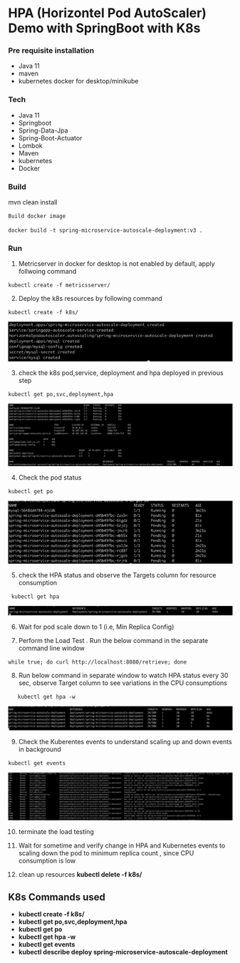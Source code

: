 # HPA (Horizontel Pod AutoScaler) Demo with SpringBoot with K8s

### Pre requisite installation

* Java 11
* maven
* kubernetes docker for desktop/minikube

### Tech
* Java 11
* Springboot
* Spring-Data-Jpa
* Spring-Boot-Actuator
* Lombok
* Maven
* kubernetes
* Docker


### Build

 mvn clean install

```
Build docker image 

docker build -t spring-microservice-autoscale-deployment:v3 . 
```

### Run

1. Metricserver in docker for desktop is not enabled by default, apply follwoing command  

```
kubectl create -f metricsserver/
```

2. Deploy the k8s resources by following command 

```
kubectl create -f k8s/
```

![img.png](images/initial_deployment.png)

3. check the k8s pod,service, deployment and hpa deployed in previous step 

```
kubectl get po,svc,deployment,hpa 
```
![img.png](images/display_resources.png)

4. Check the pod status
```
kubectl get po
```
![img.png](images/pod_creation.png)

5. check the HPA status and observe the Targets column for resource consumption 

```
 kubectl get hpa
 ```
![img.png](images/hpa.png)

6. Wait for pod scale down to 1 (i.e, Min Replica Config)


7. Perform the Load Test . Run the below command in the separate command line window

```
while true; do curl http://localhost:8080/retrieve; done
```

8. Run below command in separate window to watch HPA status every 30 sec, observe Target column to see variations in the CPU consumptions

```
   kubectl get hpa -w
```

   ![img.png](images/hpa2.png)
   
9. Check the Kuberentes events to understand scaling up and down events in background 

```
kubectl get events
```

   ![img.png](images/kube_events.png)

10. terminate the load testing

11. Wait for sometime and verify change in HPA and Kubernetes events to scaling down the pod to minimum replica count , since CPU consumption is low

12. clean up resources <b>kubectl delete -f k8s/

## K8s Commands used

* kubectl create -f k8s/
* kubectl get po,svc,deployment,hpa
* kubectl get po
* kubectl get hpa -w
* kubectl get events
* kubectl describe deploy spring-microservice-autoscale-deployment
